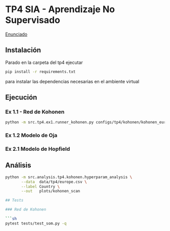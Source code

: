 # TP4 SIA - Aprendizaje No Supervisado

[Enunciado](docs/sia-tp4.pdf)

## Instalación

Parado en la carpeta del tp4 ejecutar

```sh
pip install -r requirements.txt
```

para instalar las dependencias necesarias en el ambiente virtual

## Ejecución

### Ex 1.1 - Red de Kohonen

```sh
python -m src.tp4.ex1.runner_kohonen.py configs/tp4/kohonen/kohonen_europe.json
```

### Ex 1.2 Modelo de Oja

### Ex 2.1 Modelo de Hopfield

## Análisis

```sh
python -m src.analysis.tp4.kohonen.hyperparam_analysis \
       --data  data/tp4/europe.csv \
       --label Country \
       --out   plots/kohonen_scan

## Tests

### Red de Kohonen

```sh
pytest tests/test_som.py -q
```